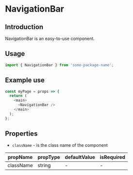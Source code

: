# NavigationBar

<!-- STORY -->

## Introduction

NavigationBar is an easy-to-use component.

## Usage

```javascript
import { NavigationBar } from 'some-package-name';
```

## Example use

```javascript
const myPage = props => {
  return (
    <main>
      <NavigationBar />
    </main>
  );
};
```

## Properties

- `className` - is the class name of the component

| propName  | propType | defaultValue | isRequired |
| --------- | -------- | ------------ | ---------- |
| className | string   | -            | -          |
